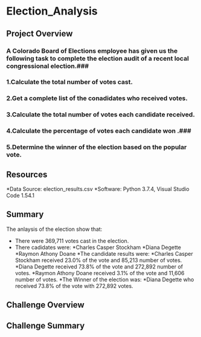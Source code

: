 # Election_Analysis #
## **Project Overview** #
 
### A Colorado Board of Elections employee has given us the following task to complete the election audit of a recent local congressional election.###

### 1.Calculate the total number of votes cast. ###
### 2.Get a complete list of the conadidates who received votes. ###
### 3.Calculate the total number of votes each candidate received. ###
### 4.Calculate the percentage of votes each candidate won .###
### 5.Determine the winner of the election based on the popular vote. ###

## **Resources** ##
*Data Source: election_results.csv
*Software: Python 3.7.4, Visual Studio Code 1.54.1

## **Summary** ##

The anlaysis of the election show that:

* There were 369,711 votes cast in the election.
* There cadidates were:
  *Charles Casper Stockham
  *Diana Degette
  *Raymon Athony Doane
*The candidate results were:
  *Charles Casper Stockham received 23.0% of the vote and 85,213 number of votes.
  *Diana Degette received 73.8% of the vote and 272,892 number of votes.
  *Raymon Athony Doane received 3.1% of the vote and 11,606 number of votes.
 *The Winner of the election was:
  *Diana Degette who received 73.8% of the vote with 272,892 votes.
  
## **Challenge Overview** ##

## **Challenge Summary** ##
